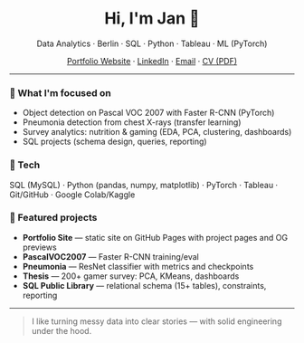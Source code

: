 <!-- Profile README: shows on https://github.com/JanHuberty -->
<h1 align="center">Hi, I'm Jan 👋</h1>
<p align="center">
  Data Analytics · Berlin · SQL · Python · Tableau · ML (PyTorch)
</p>

<p align="center">
  <a href="https://janhuberty.github.io/" target="_blank">Portfolio Website</a> ·
  <a href="https://www.linkedin.com/in/jan-huberty/" target="_blank">LinkedIn</a> ·
  <a href="mailto:janhuberty@gmail.com">Email</a> ·
  <a href="https://janhuberty.github.io/Jan_Huberty_CV.pdf" target="_blank">CV (PDF)</a>
</p>

---

### 🔭 What I'm focused on
- Object detection on Pascal VOC 2007 with Faster R-CNN (PyTorch)
- Pneumonia detection from chest X-rays (transfer learning)
- Survey analytics: nutrition & gaming (EDA, PCA, clustering, dashboards)
- SQL projects (schema design, queries, reporting)

### 🧰 Tech
SQL (MySQL) · Python (pandas, numpy, matplotlib) · PyTorch · Tableau · Git/GitHub · Google Colab/Kaggle

### 📌 Featured projects
- **Portfolio Site** — static site on GitHub Pages with project pages and OG previews  
- **PascalVOC2007** — Faster R-CNN training/eval  
- **Pneumonia** — ResNet classifier with metrics and checkpoints  
- **Thesis** — 200+ gamer survey: PCA, KMeans, dashboards  
- **SQL Public Library** — relational schema (15+ tables), constraints, reporting

---

> I like turning messy data into clear stories — with solid engineering under the hood.
